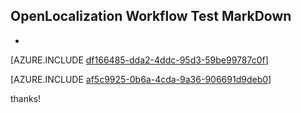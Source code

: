 ## OpenLocalization Workflow Test MarkDown
* 

[AZURE.INCLUDE [df166485-dda2-4ddc-95d3-59be99787c0f](calleeMd1.md)]



[AZURE.INCLUDE [af5c9925-0b6a-4cda-9a36-906691d9deb0](calleeMd2.md)]

 
thanks!